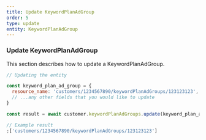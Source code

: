 ```yaml
---
title: Update KeywordPlanAdGroup
order: 5
type: update
entity: KeywordPlanAdGroup
---
```


### Update KeywordPlanAdGroup

This section describes how to update a KeywordPlanAdGroup.

```javascript
// Updating the entity

const keyword_plan_ad_group = {
  resource_name: 'customers/1234567890/keywordPlanAdGroups/123123123', // The resource_name is required
  // ...any other fields that you would like to update
}

const result = await customer.keywordPlanAdGroups.update(keyword_plan_ad_group)
```

```javascript
// Example result
;['customers/1234567890/keywordPlanAdGroups/123123123']
```

